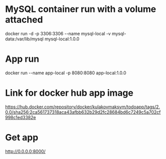 # MySQL container run with a volume attached
docker run -d -p 3306:3306 --name mysql-local -v mysql-data:/var/lib/mysql mysql-local:1.0.0
# App run
 docker run --name app-local -p 8080:8080 app-local:1.0.0
 # Link for docker hub app image
 https://hub.docker.com/repository/docker/kulakovmaksym/todoapp/tags/2.0.0/sha256:2ca561737318aca43afbb632b29d2fc28684bd6c7249c5a702cf998c1ed3382e
 # Get app
http://0.0.0.0:8000/

